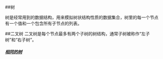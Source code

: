 ##树

树是经常用到的数据结构，用来模拟树状结构性质的数据集合，树里的每一个节点有一个值和一个包含所有子节点的列表。

##二叉树
二叉树是每个节点最多有两个子树的树结构，通常子树被称作“左子树”和“右子树”。

##### [相同的树](../leetcode/editor/cn/[100]相同的树.js)